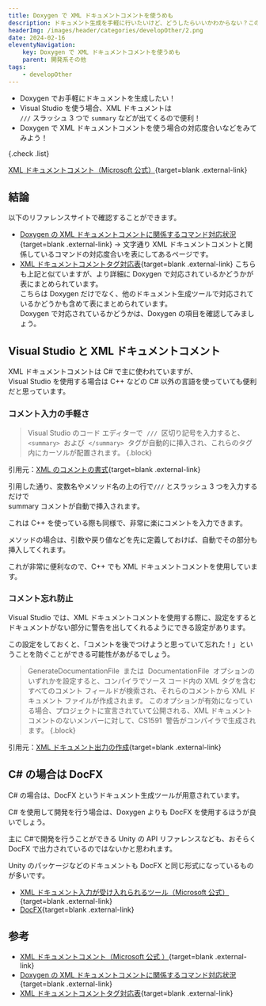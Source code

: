 ```yaml
---
title: Doxygen で XML ドキュメントコメントを使うめも
description: ドキュメント生成を手軽に行いたいけど、どうしたらいいかわからない？この記事では、Doxygenを使った簡単な方法や、Visual Studioでの便利なXMLドキュメントコメントの活用法を紹介しています。さらに、C#開発者には必見のドキュメント生成ツールであるDocFXについても紹介しています。XMLドキュメントの使い方やツールの選び方について知りたい方はぜひ読んでみてください！
headerImg: /images/header/categories/developOther/2.png
date: 2024-02-16
eleventyNavigation:
    key: Doxygen で XML ドキュメントコメントを使うめも
    parent: 開発系その他
tags:
    - developOther
---
```


-   Doxygen でお手軽にドキュメントを生成したい！
-   Visual Studio を使う場合、XML ドキュメントは  
    `///` スラッシュ 3 つで `summary` などが出てくるので便利！
-   Doxygen で XML ドキュメントコメントを使う場合の対応度合いなどをみてみよう！

{.check .list}

[XML ドキュメントコメント（Microsoft 公式）](https://learn.microsoft.com/ja-jp/dotnet/csharp/language-reference/xmldoc/){target=blank .external-link}

## 結論

以下のリファレンスサイトで確認することができます。

-   [Doxygen の XML ドキュメントコメントに関係するコマンド対応状況](https://cercopes-z.com/Doxygen/list-xmldoc-dxy.html){target=blank .external-link}
    → 文字通り XML ドキュメントコメントと関係しているコマンドの対応度合いを表にしてあるページです。
-   [XML ドキュメントコメントタグ対応表](https://cercopes-z.com/XMLDoc/index.html){target=blank .external-link}
    こちらも上記と似ていますが、より詳細に Doxygen で対応されているかどうかが表にまとめられています。  
    こちらは Doxygen だけでなく、他のドキュメント生成ツールで対応されているかどうかも含めて表にまとめられています。  
    Doxygen で対応されているかどうかは、Doxygen の項目を確認してみましょう。

## Visual Studio と XML ドキュメントコメント

XML ドキュメントコメントは C# で主に使われていますが、  
Visual Studio を使用する場合は C++ などの C# 以外の言語を使っていても便利だと思っています。

### コメント入力の手軽さ

> Visual Studio のコード エディターで  `///`  区切り記号を入力すると、`<summary>`  および  `</summary>`  タグが自動的に挿入され、これらのタグ内にカーソルが配置されます。
> {.block}

引用元：[XML のコメントの書式](https://learn.microsoft.com/ja-jp/dotnet/csharp/language-reference/xmldoc/#xml-comment-formats){target=blank .external-link}

引用した通り、変数名やメソッド名の上の行で`///` とスラッシュ 3 つを入力するだけで  
summary コメントが自動で挿入されます。

これは C++ を使っている際も同様で、非常に楽にコメントを入力できます。

メソッドの場合は、引数や戻り値などを先に定義しておけば、自動でその部分も挿入してくれます。

これが非常に便利なので、C++ でも XML ドキュメントコメントを使用しています。

### コメント忘れ防止

Visual Studio では、XML ドキュメントコメントを使用する際に、設定をするとドキュメントがない部分に警告を出してくれるようにできる設定があります。

この設定をしておくと、「コメントを後でつけようと思っていて忘れた！」ということを防ぐことができる可能性があがるでしょう。

> GenerateDocumentationFile  または  DocumentationFile  オプションのいずれかを設定すると、コンパイラでソース コード内の XML タグを含むすべてのコメント フィールドが検索され、それらのコメントから XML ドキュメント ファイルが作成されます。 このオプションが有効になっている場合、プロジェクトに宣言されていて公開される、XML ドキュメント コメントのないメンバーに対して、CS1591  警告がコンパイラで生成されます。
> {.block}

引用元：[XML ドキュメント出力の作成](https://learn.microsoft.com/ja-jp/dotnet/csharp/language-reference/xmldoc/#create-xml-documentation-output){target=blank .external-link}

## C# の場合は DocFX

C# の場合は、DocFX というドキュメント生成ツールが用意されています。

C# を使用して開発を行う場合は、Doxygen よりも DocFX を使用するほうが良いでしょう。

主に C#で開発を行うことができる Unity の API リファレンスなども、おそらく DocFX で出力されているのではないかと思われます。

Unity のパッケージなどのドキュメントも DocFX と同じ形式になっているものが多いです。

-   [XML ドキュメント入力が受け入れられるツール（Microsoft 公式）](https://learn.microsoft.com/ja-jp/dotnet/csharp/language-reference/xmldoc/#tools-that-accept-xml-documentation-input){target=blank .external-link}
-   [DocFX](https://dotnet.github.io/docfx/){target=blank .external-link}

## 参考

-   [XML ドキュメントコメント（Microsoft 公式 ）](https://learn.microsoft.com/ja-jp/dotnet/csharp/language-reference/xmldoc/){target=blank .external-link}
-   [Doxygen の XML ドキュメントコメントに関係するコマンド対応状況](https://cercopes-z.com/Doxygen/list-xmldoc-dxy.html){target=blank .external-link}
-   [XML ドキュメントコメントタグ対応表](https://cercopes-z.com/XMLDoc/index.html){target=blank .external-link}
